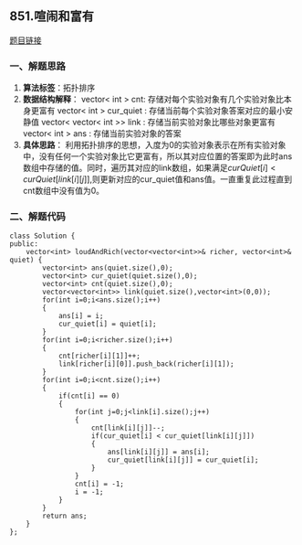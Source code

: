 ## 851.喧闹和富有
[题目链接](https://leetcode-cn.com/problems/loud-and-rich/)
### 一、解题思路
1. **算法标签**：拓扑排序
2. **数据结构解释**：
    vector< int > cnt: 存储对每个实验对象有几个实验对象比本身更富有
    vector< int > cur_quiet : 存储当前每个实验对象答案对应的最小安静值
    vector< vector< int >> link : 存储当前实验对象比哪些对象更富有
    vector< int > ans : 存储当前实验对象的答案
3. **具体思路**：
    利用拓扑排序的思想，入度为0的实验对象表示在所有实验对象中，没有任何一个实验对象比它更富有，所以其对应位置的答案即为此时ans数组中存储的值。同时，遍历其对应的link数组，如果满足$curQuiet[i] < curQuiet[ link[i][j] ]$,则更新对应的cur_quiet值和ans值。一直重复此过程直到cnt数组中没有值为0。
### 二、解题代码
```{.line-numbers}
class Solution {
public:
    vector<int> loudAndRich(vector<vector<int>>& richer, vector<int>& quiet) {
        vector<int> ans(quiet.size(),0);
        vector<int> cur_quiet(quiet.size(),0);
        vector<int> cnt(quiet.size(),0);
        vector<vector<int>> link(quiet.size(),vector<int>(0,0));
        for(int i=0;i<ans.size();i++)
        {    
            ans[i] = i;
            cur_quiet[i] = quiet[i];
        }
        for(int i=0;i<richer.size();i++)
        {
            cnt[richer[i][1]]++;
            link[richer[i][0]].push_back(richer[i][1]);
        }   
        for(int i=0;i<cnt.size();i++)
        {
            if(cnt[i] == 0)
            {
                for(int j=0;j<link[i].size();j++)
                {
                    cnt[link[i][j]]--;
                    if(cur_quiet[i] < cur_quiet[link[i][j]])
                    {
                        ans[link[i][j]] = ans[i];
                        cur_quiet[link[i][j]] = cur_quiet[i];
                    }
                }
                cnt[i] = -1;
                i = -1;
            }
        }
        return ans;
    }
};
```


